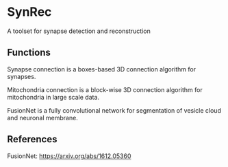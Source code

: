 # SynRec
A toolset for synapse detection and reconstruction
## Functions
Synapse connection is a boxes-based 3D connection algorithm for synapses.

Mitochondria connection is a block-wise 3D connection algorithm for mitochondria in large scale data.

FusionNet is a fully convolutional network for segmentation of vesicle cloud and neuronal membrane.
## References

FusionNet: https://arxiv.org/abs/1612.05360
